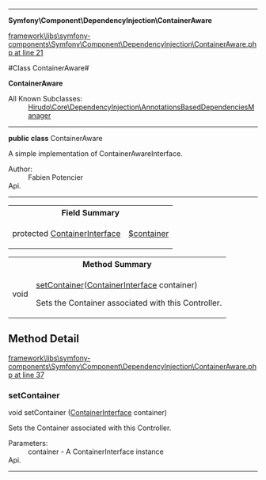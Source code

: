 

- - -

**Symfony\Component\DependencyInjection\ContainerAware**


<a href="https://github.com/JeyDotC/Hirudo/blob/master/framework/libs/symfony-components/Symfony/Component/DependencyInjection/ContainerAware.php#L21" target='_blank'>framework\libs\symfony-components\Symfony\Component\DependencyInjection\ContainerAware.php at line 21</a>

#Class ContainerAware#

**ContainerAware**


<dl>
<dt>All Known Subclasses:</dt>
<dd><a href="https://github.com/JeyDotC/Hirudo-docs/blob/master/Hirudo/Core/DependencyInjection/AnnotationsBasedDependenciesManager.md">Hirudo\Core\DependencyInjection\AnnotationsBasedDependenciesManager</a> </dd>
</dl>



- - -

<p><strong>public  class</strong> <span>ContainerAware</span></p>

<div class="comment" id="overview_description"><p>A simple implementation of ContainerAwareInterface.</p></div>

<dl>
<dt>Author:</dt>
<dd>Fabien Potencier <fabien@symfony.com></dd>
<dt>Api.</dt>
</dl>


- - -



<table id="summary_field">
<tr><th colspan="2">Field Summary</th></tr>
<tr>
<td><span class='k'>protected </span> <span class='nx'><a href='https://github.com/JeyDotC/Hirudo-docs/blob/master/Symfony/Component/DependencyInjection/ContainerAware.md#container'>ContainerInterface</a></span></td>
<td class="description"><p class="name" ><a href="#container"> $container</a>
                                </p><p class="description"></p></td>
</tr>
</table>

<table id="summary_method">
<tr><th colspan="2">Method Summary</th></tr>
<tr>
<td><span class='k'></span> <span class='nx'>void</span></td>
<td class="description"><p class="name"><a href="#setcontainer">setContainer</a>(<a href="https://github.com/JeyDotC/Hirudo/blob/master/symfony/component/dependencyinjection/ContainerInterface.md">ContainerInterface</a> container)</p><p class="description">Sets the Container associated with this Controller.</p></td>
</tr>
</table>

<h2 id="detail_method">Method Detail</h2>

<a href="https://github.com/JeyDotC/Hirudo/blob/master/framework/libs/symfony-components/Symfony/Component/DependencyInjection/ContainerAware.php#L37" target='_blank'>framework\libs\symfony-components\Symfony\Component\DependencyInjection\ContainerAware.php at line 37</a>

<h3 id="setContainer()">setContainer</h3>
<span class='k'></span> <span class='nx'>void</span> <span class='nf'>setContainer</span> (<a href="https://github.com/JeyDotC/Hirudo/blob/master/symfony/component/dependencyinjection/ContainerInterface.md">ContainerInterface</a> container)

<div class="details">
<p>Sets the Container associated with this Controller.</p><dl>
<dt>Parameters:</dt>
<dd>container - A ContainerInterface instance</dd>
<dt>Api.</dt>
</dl>

</div>

- - -

